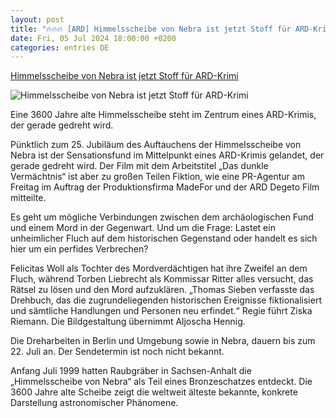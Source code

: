 ```yaml
---
layout: post
title: "🔥🔥🔥 [ARD] Himmelsscheibe von Nebra ist jetzt Stoff für ARD-Krimi"
date: Fri, 05 Jul 2024 18:00:00 +0200
categories: entries DE
---
```

[Himmelsscheibe von Nebra ist jetzt Stoff für ARD-Krimi](https://www.noz.de/deutschland-welt/panorama/artikel/himmelsscheibe-von-nebra-ist-jetzt-stoff-fuer-ard-krimi-47371283)

![Himmelsscheibe von Nebra ist jetzt Stoff für ARD-Krimi](https://images.noz-mhn.de/img/47371281/crop/cbase_16_9-w1200/1904267703/593553516/knh6o76mux-v18-ax-w1600h900.jpg)

Eine 3600 Jahre alte Himmelsscheibe steht im Zentrum eines ARD-Krimis, der gerade gedreht wird.

Pünktlich zum 25. Jubiläum des Auftauchens der Himmelsscheibe von Nebra ist der Sensationsfund im Mittelpunkt eines ARD-Krimis gelandet, der gerade gedreht wird. Der Film mit dem Arbeitstitel „Das dunkle Vermächtnis“ ist aber zu großen Teilen Fiktion, wie eine PR-Agentur am Freitag im Auftrag der Produktionsfirma MadeFor und der ARD Degeto Film mitteilte.



Es geht um mögliche Verbindungen zwischen dem archäologischen Fund und einem Mord in der Gegenwart. Und um die Frage: Lastet ein unheimlicher Fluch auf dem historischen Gegenstand oder handelt es sich hier um ein perfides Verbrechen?



Felicitas Woll als Tochter des Mordverdächtigen hat ihre Zweifel an dem Fluch, während Torben Liebrecht als Kommissar Ritter alles versucht, das Rätsel zu lösen und den Mord aufzuklären. „Thomas Sieben verfasste das Drehbuch, das die zugrundeliegenden historischen Ereignisse fiktionalisiert und sämtliche Handlungen und Personen neu erfindet.“ Regie führt Ziska Riemann. Die Bildgestaltung übernimmt Aljoscha Hennig.



Die Dreharbeiten in Berlin und Umgebung sowie in Nebra, dauern bis zum 22. Juli an. Der Sendetermin ist noch nicht bekannt.



Anfang Juli 1999 hatten Raubgräber in Sachsen-Anhalt die „Himmelsscheibe von Nebra“ als Teil eines Bronzeschatzes entdeckt. Die 3600 Jahre alte Scheibe zeigt die weltweit älteste bekannte, konkrete Darstellung astronomischer Phänomene.



